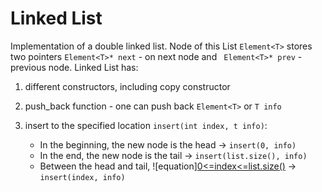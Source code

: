 # Linked List
Implementation of a double linked list.
Node of this List ``` Element<T> ``` stores two pointers  ``` Element<T>* next ``` - on next node and ``` Element<T>* prev``` - previous node.
Linked List has:
1) different constructors, including copy constructor
2) push_back function - one can push back ``` Element<T> ``` or ``` T info ```
3) insert to the specified location ``` insert(int index, t info) ```:

   + In the beginning, the new node is the head -> ``` insert(0, info) ``` 
   + In the end, the new node is the tail -> ``` insert(list.size(), info) ```
   + Between the head and tail, ![equation][0<=index<=list.size()](https://latex.codecogs.com/svg.image?&space;0<=index<=list.size()) -> ``` insert(index, info) ```
